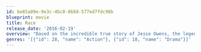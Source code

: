 ```yaml
---
id: be85a09e-9e3c-4bc0-8668-577ed7fdc98b
blueprint: movie
title: Race
release_date: '2016-02-19'
overview: "Based on the incredible true story of Jesse Owens, the legendary athletic superstar whose quest to become the greatest track and field athlete in history thrusts him onto the world stage of the 1936 Olympics, where he faces off against Adolf Hitler's vision of Aryan supremacy. Starring Stephan James, Jason Sudeikis, Jeremy Irons, Carice Van Houten and William Hurt - Race is an enthralling film about courage, determination, tolerance, and friendship, and an inspiring drama about one man's fight to become an Olympic legend."
genres: '[{"id": 28, "name": "Action"}, {"id": 18, "name": "Drama"}]'
---
```

